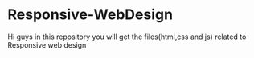 # Responsive-WebDesign
Hi guys  in this repository you will get the files(html,css and js) related to Responsive web design 
